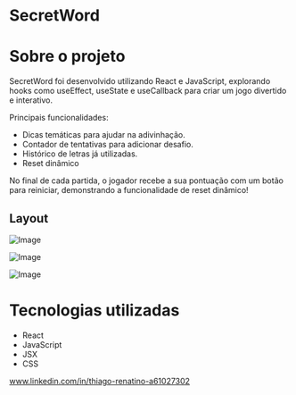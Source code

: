 # SecretWord


# Sobre o projeto


SecretWord foi desenvolvido utilizando React e JavaScript, explorando hooks como useEffect, useState e useCallback para criar um jogo divertido e interativo.

Principais funcionalidades:

- Dicas temáticas para ajudar na adivinhação.
- Contador de tentativas para adicionar desafio.
- Histórico de letras já utilizadas.
- Reset dinâmico

No final de cada partida, o jogador recebe a sua pontuação com um botão para reiniciar, demonstrando a funcionalidade de reset dinâmico!


## Layout
![Image](https://github.com/user-attachments/assets/6e3ef31f-4693-4f37-8ef8-8578751cc745)

![Image](https://github.com/user-attachments/assets/38faeaf4-c14b-4f8c-a4a0-47c088742186)

![Image](https://github.com/user-attachments/assets/6c6da0ed-3ff0-426f-9ab0-a89769466a61)


# Tecnologias utilizadas
- React
- JavaScript
- JSX
- CSS

www.linkedin.com/in/thiago-renatino-a61027302
